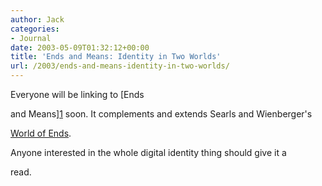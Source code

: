 ```yaml
---
author: Jack
categories:
- Journal
date: 2003-05-09T01:32:12+00:00
title: 'Ends and Means: Identity in Two Worlds'
url: /2003/ends-and-means-identity-in-two-worlds/
---
```


Everyone will be linking to [Ends
  

  
and Means][1] soon. It complements and extends Searls and Wienberger's
  

  
[World of Ends][2].

Anyone interested in the whole digital identity thing should give it a
  

  
read.

 [1]: //www.burtongroup.com/weblogs/jamielewis/stories/2003/03/29/endsAndMeansIdentityInTwoWorlds.html"
 [2]: http://www.worldofends.com/
